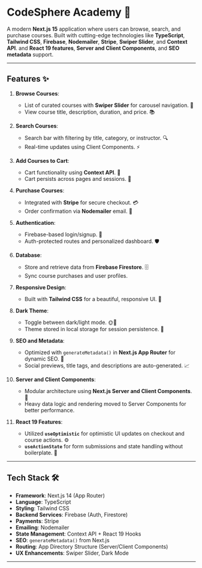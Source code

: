 # CodeSphere Academy 🚀 

A modern **Next.js 15** application where users can browse, search, and purchase courses. Built with cutting-edge technologies like **TypeScript**, **Tailwind CSS**, **Firebase**, **Nodemailer**, **Stripe**, **Swiper Slider**, and **Context API**. and **React 19 features**, **Server and Client Components**, and **SEO metadata** support.

---

## Features ✨

1. **Browse Courses**:
   - List of curated courses with **Swiper Slider** for carousel navigation. 🎡  
   - View course title, description, duration, and price. 📚

2. **Search Courses**:
   - Search bar with filtering by title, category, or instructor. 🔍  
   - Real-time updates using Client Components. ⚡

3. **Add Courses to Cart**:
   - Cart functionality using **Context API**. 🛒  
   - Cart persists across pages and sessions. 🧩

4. **Purchase Courses**:
   - Integrated with **Stripe** for secure checkout. 💳  
   - Order confirmation via **Nodemailer** email. 📧

5. **Authentication**:
   - Firebase-based login/signup. 🔐  
   - Auth-protected routes and personalized dashboard. 🛡️

6. **Database**:
   - Store and retrieve data from **Firebase Firestore**. 🗄️  
   - Sync course purchases and user profiles.

7. **Responsive Design**:
   - Built with **Tailwind CSS** for a beautiful, responsive UI. 🎨

8. **Dark Theme**:
   - Toggle between dark/light mode. 🌞🌙  
   - Theme stored in local storage for session persistence. 💾

9. **SEO and Metadata**:
   - Optimized with `generateMetadata()` in **Next.js App Router** for dynamic SEO. 🧠  
   - Social previews, title tags, and descriptions are auto-generated. 📈

10. **Server and Client Components**:
    - Modular architecture using **Next.js Server and Client Components**. 🔀  
    - Heavy data logic and rendering moved to Server Components for better performance.

11. **React 19 Features**:
    - Utilized **`useOptimistic`** for optimistic UI updates on checkout and course actions. ⚙️  
    - **`useActionState`** for form submissions and state handling without boilerplate. 🧵

---

## Tech Stack 🛠️

- **Framework**: Next.js 14 (App Router)
- **Language**: TypeScript
- **Styling**: Tailwind CSS
- **Backend Services**: Firebase (Auth, Firestore)
- **Payments**: Stripe
- **Emailing**: Nodemailer
- **State Management**: Context API + React 19 Hooks
- **SEO**: `generateMetadata()` from Next.js
- **Routing**: App Directory Structure (Server/Client Components)
- **UX Enhancements**: Swiper Slider, Dark Mode

---

